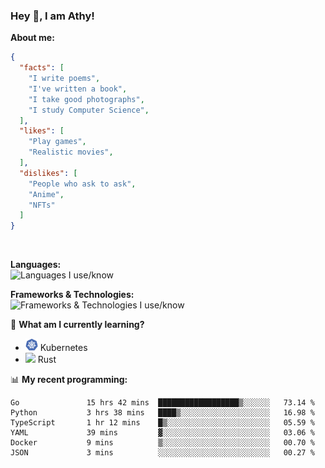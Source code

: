 ### Hey 👋, I am Athy!<br>

**About me:**


```json
{
  "facts": [
    "I write poems",
    "I've written a book",
    "I take good photographs",
    "I study Computer Science",
  ],
  "likes": [
    "Play games",
    "Realistic movies",
  ],
  "dislikes": [
    "People who ask to ask",
    "Anime",
    "NFTs"
  ]
}
```
<br>


**Languages:**<br>
![Languages I use/know](https://skillicons.dev/icons?i=py,js,html,go,lua,java)

**Frameworks & Technologies:**<br />
![Frameworks & Technologies I use/know](https://skillicons.dev/icons?i=nodejs,nextjs,ts,react,express,docker,kubernetes,mysql,postgresql,mongodb,git,github,tailwind,prisma)

📙 **What am I currently learning?**

- <img height="20" src="https://github.com/devicons/devicon/blob/master/icons/kubernetes/kubernetes-plain.svg" />  Kubernetes
- <img height="20" src="https://cdn.jsdelivr.net/gh/devicons/devicon/icons/rust/rust-plain.svg" /> Rust

📊 **My recent programming:**

<!--START_SECTION:waka-->

```text
Go               15 hrs 42 mins  ██████████████████▒░░░░░░   73.14 %
Python           3 hrs 38 mins   ████▒░░░░░░░░░░░░░░░░░░░░   16.98 %
TypeScript       1 hr 12 mins    █▒░░░░░░░░░░░░░░░░░░░░░░░   05.59 %
YAML             39 mins         ▓░░░░░░░░░░░░░░░░░░░░░░░░   03.06 %
Docker           9 mins          ▒░░░░░░░░░░░░░░░░░░░░░░░░   00.70 %
JSON             3 mins          ░░░░░░░░░░░░░░░░░░░░░░░░░   00.27 %
```

<!--END_SECTION:waka-->
